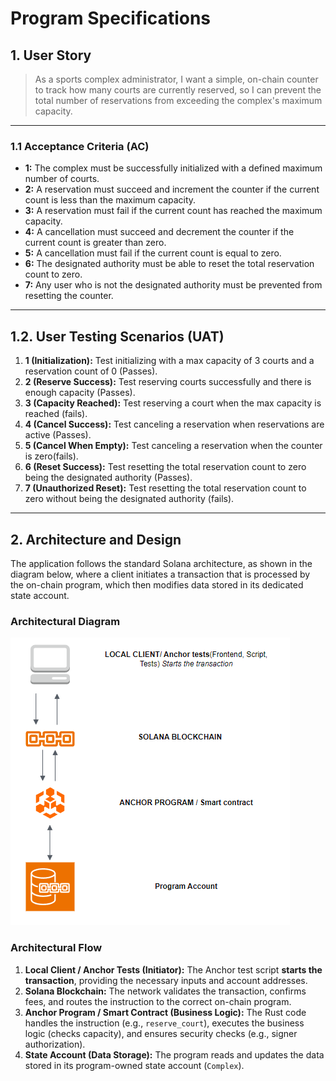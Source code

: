 # Program Specifications

## 1. User Story

> As a sports complex administrator, I want a simple, on-chain counter to track how many courts are currently reserved, so I can prevent the total number of reservations from exceeding the complex's maximum capacity.

---

### **1.1 Acceptance Criteria (AC)**

- **1:** The complex must be successfully initialized with a defined maximum number of courts.
- **2:** A reservation must succeed and increment the counter if the current count is less than the maximum capacity.
- **3:** A reservation must fail if the current count has reached the maximum capacity.
- **4:** A cancellation must succeed and decrement the counter if the current count is greater than zero.
- **5:** A cancellation must fail if the current count is equal to zero.
- **6:** The designated authority must be able to reset the total reservation count to zero.
- **7:** Any user who is not the designated authority must be prevented from resetting the counter.

---

## 1.2. User Testing Scenarios (UAT)
1.  **1 (Initialization):** Test initializing with a max capacity of 3 courts and a reservation count of 0 (Passes).
2.  **2 (Reserve Success):** Test reserving courts successfully and there is enough capacity (Passes).
3.  **3 (Capacity Reached):** Test reserving a court when the max capacity is reached (fails).
4.  **4 (Cancel Success):** Test canceling a reservation when reservations are active (Passes).
5.  **5 (Cancel When Empty):** Test canceling a reservation when the counter is zero(fails).
6.  **6 (Reset Success):** Test resetting the total reservation count to zero being the designated authority (Passes).
7.  **7 (Unauthorized Reset):** Test resetting the total reservation count to zero without being the designated authority (fails).
---

## 2. Architecture and Design

The application follows the standard Solana architecture, as shown in the diagram below, where a client initiates a transaction that is processed by the on-chain program, which then modifies data stored in its dedicated state account.

### Architectural Diagram

![Architectural Diagram showing the flow: Client -> Solana Blockchain -> Anchor Program -> State Account.](architecture-diagram.png)

### Architectural Flow

1.  **Local Client / Anchor Tests (Initiator):** The Anchor test script **starts the transaction**, providing the necessary inputs and account addresses.
2.  **Solana Blockchain:** The network validates the transaction, confirms fees, and routes the instruction to the correct on-chain program.
3.  **Anchor Program / Smart Contract (Business Logic):** The Rust code handles the instruction (e.g., `reserve_court`), executes the business logic (checks capacity), and ensures security checks (e.g., signer authorization).
4.  **State Account (Data Storage):** The program reads and updates the data stored in its program-owned state account (`Complex`).